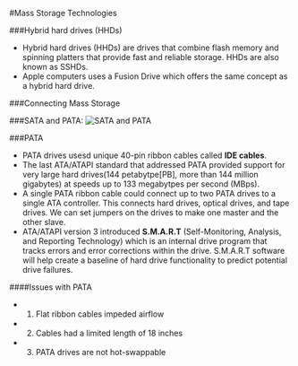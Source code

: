 #Mass Storage Technologies

###Hybrid hard drives (HHDs)
* Hybrid hard drives (HHDs) are drives that combine flash memory and spinning platters that provide fast and reliable storage. HHDs are also known as SSHDs.
* Apple computers uses a Fusion Drive which offers the same concept as a hybrid hard drive. 

###Connecting Mass Storage

###SATA and PATA: 
![SATA and PATA](https://computer-answers.ca/wp-content/uploads/2012/02/SATA_PATA.jpg "SATA and PATA")

###PATA
* PATA drives usesd unique 40-pin ribbon cables called **IDE cables**.
* The last ATA/ATAPI standard that addressed PATA provided support for very large hard drives(144 petabytpe[PB], more than 144 million gigabytes) at speeds up to 133 megabytpes per second (MBps).
* A single PATA ribbon cable could connect up to two PATA drives to a single ATA controller. This connects hard drives, optical drives, and tape drives. We can set jumpers on the drives to make one master and the other slave. 
* ATA/ATAPI version 3 introduced **S.M.A.R.T** (Self-Monitoring, Analysis, and Reporting Technology) which is an internal drive program that tracks errors and error corrections within the drive. S.M.A.R.T software will help create a baseline of hard drive functionality to predict potential drive failures. 

####Issues with PATA
* 1. Flat ribbon cables impeded airflow
* 2. Cables had a limited length of 18 inches
* 3. PATA drives are not hot-swappable 





